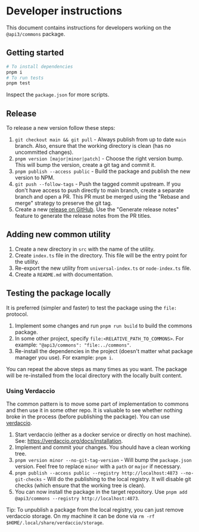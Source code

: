 # Developer instructions

This document contains instructions for developers working on the `@api3/commons` package.

## Getting started

```sh
# To install dependencies
pnpm i
# To run tests
pnpm test
```

Inspect the `package.json` for more scripts.

## Release

To release a new version follow these steps:

1. `git checkout main && git pull` - Always publish from up to date `main` branch. Also, ensure that the working
   directory is clean (has no uncommitted changes).
2. `pnpm version [major|minor|patch]` - Choose the right version bump. This will bump the version, create a git tag and
   commit it.
3. `pnpm publish --access public` - Build the package and publish the new version to NPM.
4. `git push --follow-tags` - Push the tagged commit upstream. If you don't have access to push directly to main branch,
   create a separate branch and open a PR. This PR must be merged using the "Rebase and merge" strategy to preserve the
   git tag.
5. Create a new [release on GitHub](https://github.com/api3dao/commons/releases). Use the "Generate release notes"
   feature to generate the release notes from the PR titles.

## Adding new common utility

1. Create a new directory in `src` with the name of the utility.
2. Create `index.ts` file in the directory. This file will be the entry point for the utility.
3. Re-export the new utility from `universal-index.ts` or `node-index.ts` file.
4. Create a `README.md` with documentation.

## Testing the package locally

It is preferred (simpler and faster) to test the package using the `file:` protocol.

1. Implement some changes and run `pnpm run build` to build the commons package.
2. In some other project, specify `file:<RELATIVE_PATH_TO_COMMONS>`. For example: `"@api3/commons": "file:../commons"`.
3. Re-install the dependencies in the project (doesn't matter what package manager you use). For example: `pnpm i`.

You can repeat the above steps as many times as you want. The package will be re-installed from the local directory with
the locally built content.

### Using Verdaccio

The common pattern is to move some part of implementation to commons and then use it in some other repo. It is valuable
to see whether nothing broke in the process (before publishing the package). You can use
[verdaccio](https://verdaccio.org/).

1. Start verdaccio (either as a docker service or directly on host machine). See:
   https://verdaccio.org/docs/installation.
2. Implement and commit your changes. You should have a clean working tree.
3. `pnpm version minor --no-git-tag-version` - Will bump the `package.json` version. Feel free to replace `minor` with a
   `path` or `major` if necessary.
4. `pnpm publish --access public --registry http://localhost:4873 --no-git-checks` - Will do the publishing to the local
   registry. It will disable git checks (which ensure that the working tree is clean).
5. You can now install the package in the target repository. Use
   `pnpm add @api3/commons --registry http://localhost:4873`.

Tip: To unpublish a package from the local registry, you can just remove verdaccio storage. On my machine it can be done
via `rm -rf $HOME/.local/share/verdaccio/storage`.
